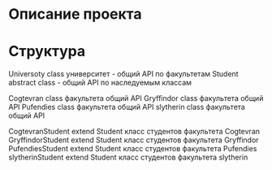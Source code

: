 # Описание проекта 

# Структура
Universoty class университет
    - общий API по факультетам
Student abstract class 
    - общий API по наследуемым классам

Cogtevran class факультета общий API 
Gryffindor class факультета общий API
Pufendies class факультета общий API
slytherin class факультета общий API

CogtevranStudent extend Student класс студентов факультета Cogtevran  
GryffindorStudent extend Student класс студентов факультета Gryffindor
PufendiesStudent extend Student класс студентов факультета Pufendies
slytherinStudent extend Student класс студентов факультета slytherin
